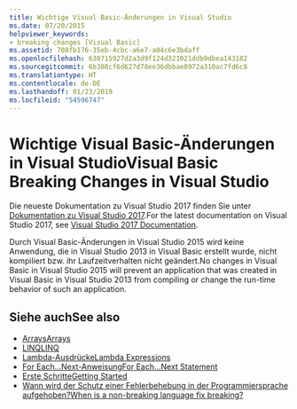 ```yaml
---
title: Wichtige Visual Basic-Änderungen in Visual Studio
ms.date: 07/20/2015
helpviewer_keywords:
- breaking changes [Visual Basic]
ms.assetid: 708fb176-35eb-4cbc-a6e7-a04c6e3bdaff
ms.openlocfilehash: 630715927d2a3d9f124d321021ddb9dbea143182
ms.sourcegitcommit: 6b308cf6d627d78ee36dbbae8972a310ac7fd6c8
ms.translationtype: HT
ms.contentlocale: de-DE
ms.lasthandoff: 01/23/2019
ms.locfileid: "54596747"
---
```

# <a name="visual-basic-breaking-changes-in-visual-studio"></a><span data-ttu-id="d5cf3-102">Wichtige Visual Basic-Änderungen in Visual Studio</span><span class="sxs-lookup"><span data-stu-id="d5cf3-102">Visual Basic Breaking Changes in Visual Studio</span></span>
<span data-ttu-id="d5cf3-103">Die neueste Dokumentation zu Visual Studio 2017 finden Sie unter [Dokumentation zu Visual Studio 2017](https://docs.microsoft.com/visualstudio/).</span><span class="sxs-lookup"><span data-stu-id="d5cf3-103">For the latest documentation on Visual Studio 2017, see [Visual Studio 2017 Documentation](https://docs.microsoft.com/visualstudio/).</span></span>

<span data-ttu-id="d5cf3-104">Durch Visual Basic-Änderungen in Visual Studio 2015 wird keine Anwendung, die in Visual Studio 2013 in Visual Basic erstellt wurde, nicht kompiliert bzw. ihr Laufzeitverhalten nicht geändert.</span><span class="sxs-lookup"><span data-stu-id="d5cf3-104">No changes in Visual Basic in Visual Studio 2015 will prevent an application that was created in Visual Basic in Visual Studio 2013 from compiling or change the run-time behavior of such an application.</span></span>  
  
## <a name="see-also"></a><span data-ttu-id="d5cf3-105">Siehe auch</span><span class="sxs-lookup"><span data-stu-id="d5cf3-105">See also</span></span>
- [<span data-ttu-id="d5cf3-106">Arrays</span><span class="sxs-lookup"><span data-stu-id="d5cf3-106">Arrays</span></span>](../../visual-basic/programming-guide/language-features/arrays/index.md)
- [<span data-ttu-id="d5cf3-107">LINQ</span><span class="sxs-lookup"><span data-stu-id="d5cf3-107">LINQ</span></span>](../../visual-basic/programming-guide/language-features/linq/index.md)
- [<span data-ttu-id="d5cf3-108">Lambda-Ausdrücke</span><span class="sxs-lookup"><span data-stu-id="d5cf3-108">Lambda Expressions</span></span>](../../visual-basic/programming-guide/language-features/procedures/lambda-expressions.md)
- [<span data-ttu-id="d5cf3-109">For Each...Next-Anweisung</span><span class="sxs-lookup"><span data-stu-id="d5cf3-109">For Each...Next Statement</span></span>](../../visual-basic/language-reference/statements/for-each-next-statement.md)
- [<span data-ttu-id="d5cf3-110">Erste Schritte</span><span class="sxs-lookup"><span data-stu-id="d5cf3-110">Getting Started</span></span>](../../visual-basic/getting-started/index.md)
- [<span data-ttu-id="d5cf3-111">Wann wird der Schutz einer Fehlerbehebung in der Programmiersprache aufgehoben?</span><span class="sxs-lookup"><span data-stu-id="d5cf3-111">When is a non-breaking language fix breaking?</span></span>](https://blogs.msdn.microsoft.com/lucian/2012/07/19/when-is-a-non-breaking-language-fix-breaking)

